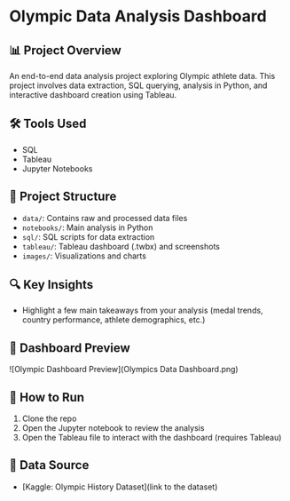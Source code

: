 # Olympic Data Analysis Dashboard

## 📊 Project Overview
An end-to-end data analysis project exploring Olympic athlete data. This project involves data extraction, SQL querying, analysis in Python, and interactive dashboard creation using Tableau.

## 🛠️ Tools Used
- SQL
- Tableau
- Jupyter Notebooks

## 📂 Project Structure
- `data/`: Contains raw and processed data files
- `notebooks/`: Main analysis in Python
- `sql/`: SQL scripts for data extraction
- `tableau/`: Tableau dashboard (.twbx) and screenshots
- `images/`: Visualizations and charts

## 🔍 Key Insights
- Highlight a few main takeaways from your analysis (medal trends, country performance, athlete demographics, etc.)

## 📌 Dashboard Preview
![Olympic Dashboard Preview](Olympics Data Dashboard.png)


## 🚀 How to Run
1. Clone the repo
2. Open the Jupyter notebook to review the analysis
3. Open the Tableau file to interact with the dashboard (requires Tableau)

## 📁 Data Source
- [Kaggle: Olympic History Dataset](link to the dataset)
